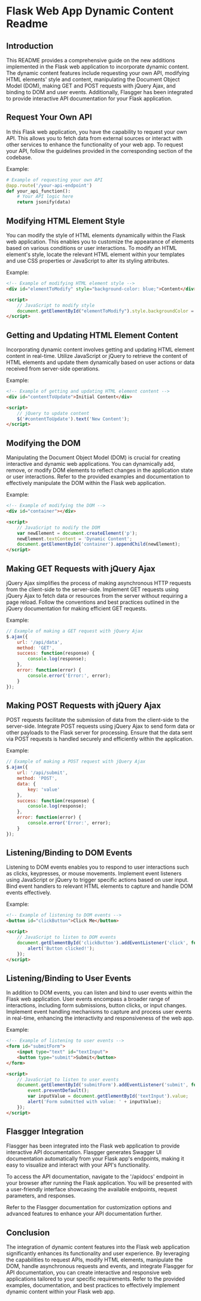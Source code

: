 # Flask Web App Dynamic Content Readme

## Introduction
This README provides a comprehensive guide on the new additions implemented in the Flask web application to incorporate dynamic content. The dynamic content features include requesting your own API, modifying HTML elements' style and content, manipulating the Document Object Model (DOM), making GET and POST requests with jQuery Ajax, and binding to DOM and user events. Additionally, Flasgger has been integrated to provide interactive API documentation for your Flask application.

## Request Your Own API
In this Flask web application, you have the capability to request your own API. This allows you to fetch data from external sources or interact with other services to enhance the functionality of your web app. To request your API, follow the guidelines provided in the corresponding section of the codebase.

Example:
```python
# Example of requesting your own API
@app.route('/your-api-endpoint')
def your_api_function():
    # Your API logic here
    return jsonify(data)
```

## Modifying HTML Element Style
You can modify the style of HTML elements dynamically within the Flask web application. This enables you to customize the appearance of elements based on various conditions or user interactions. To modify an HTML element's style, locate the relevant HTML element within your templates and use CSS properties or JavaScript to alter its styling attributes.

Example:
```html
<!-- Example of modifying HTML element style -->
<div id="elementToModify" style="background-color: blue;">Content</div>

<script>
    // JavaScript to modify style
    document.getElementById("elementToModify").style.backgroundColor = "red";
</script>
```

## Getting and Updating HTML Element Content
Incorporating dynamic content involves getting and updating HTML element content in real-time. Utilize JavaScript or jQuery to retrieve the content of HTML elements and update them dynamically based on user actions or data received from server-side operations.

Example:
```html
<!-- Example of getting and updating HTML element content -->
<div id="contentToUpdate">Initial Content</div>

<script>
    // jQuery to update content
    $('#contentToUpdate').text('New Content');
</script>
```

## Modifying the DOM
Manipulating the Document Object Model (DOM) is crucial for creating interactive and dynamic web applications. You can dynamically add, remove, or modify DOM elements to reflect changes in the application state or user interactions. Refer to the provided examples and documentation to effectively manipulate the DOM within the Flask web application.

Example:
```html
<!-- Example of modifying the DOM -->
<div id="container"></div>

<script>
    // JavaScript to modify the DOM
    var newElement = document.createElement('p');
    newElement.textContent = 'Dynamic Content';
    document.getElementById('container').appendChild(newElement);
</script>
```

## Making GET Requests with jQuery Ajax
jQuery Ajax simplifies the process of making asynchronous HTTP requests from the client-side to the server-side. Implement GET requests using jQuery Ajax to fetch data or resources from the server without requiring a page reload. Follow the conventions and best practices outlined in the jQuery documentation for making efficient GET requests.

Example:
```javascript
// Example of making a GET request with jQuery Ajax
$.ajax({
    url: '/api/data',
    method: 'GET',
    success: function(response) {
        console.log(response);
    },
    error: function(error) {
        console.error('Error:', error);
    }
});
```

## Making POST Requests with jQuery Ajax
POST requests facilitate the submission of data from the client-side to the server-side. Integrate POST requests using jQuery Ajax to send form data or other payloads to the Flask server for processing. Ensure that the data sent via POST requests is handled securely and efficiently within the application.

Example:
```javascript
// Example of making a POST request with jQuery Ajax
$.ajax({
    url: '/api/submit',
    method: 'POST',
    data: {
        key: 'value'
    },
    success: function(response) {
        console.log(response);
    },
    error: function(error) {
        console.error('Error:', error);
    }
});
```

## Listening/Binding to DOM Events
Listening to DOM events enables you to respond to user interactions such as clicks, keypresses, or mouse movements. Implement event listeners using JavaScript or jQuery to trigger specific actions based on user input. Bind event handlers to relevant HTML elements to capture and handle DOM events effectively.

Example:
```html
<!-- Example of listening to DOM events -->
<button id="clickButton">Click Me</button>

<script>
    // JavaScript to listen to DOM events
    document.getElementById('clickButton').addEventListener('click', function() {
        alert('Button clicked!');
    });
</script>
```

## Listening/Binding to User Events
In addition to DOM events, you can listen and bind to user events within the Flask web application. User events encompass a broader range of interactions, including form submissions, button clicks, or input changes. Implement event handling mechanisms to capture and process user events in real-time, enhancing the interactivity and responsiveness of the web app.

Example:
```html
<!-- Example of listening to user events -->
<form id="submitForm">
    <input type="text" id="textInput">
    <button type="submit">Submit</button>
</form>

<script>
    // JavaScript to listen to user events
    document.getElementById('submitForm').addEventListener('submit', function(event) {
        event.preventDefault();
        var inputValue = document.getElementById('textInput').value;
        alert('Form submitted with value: ' + inputValue);
    });
</script>
```

## Flasgger Integration
Flasgger has been integrated into the Flask web application to provide interactive API documentation. Flasgger generates Swagger UI documentation automatically from your Flask app's endpoints, making it easy to visualize and interact with your API's functionality.

To access the API documentation, navigate to the '/apidocs' endpoint in your browser after running the Flask application. You will be presented with a user-friendly interface showcasing the available endpoints, request parameters, and responses.

Refer to the Flasgger documentation for customization options and advanced features to enhance your API documentation further.

## Conclusion
The integration of dynamic content features into the Flask web application significantly enhances its functionality and user experience. By leveraging the capabilities to request APIs, modify HTML elements, manipulate the DOM, handle asynchronous requests and events, and integrate Flasgger for API documentation, you can create interactive and responsive web applications tailored to your specific requirements. Refer to the provided examples, documentation, and best practices to effectively implement dynamic content within your Flask web app.
